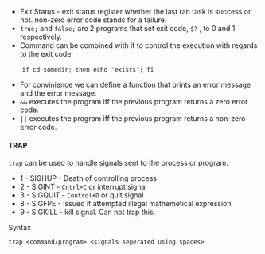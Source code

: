 *   Exit Status - exit status register whether the last ran task is success or not. non-zero error code stands for a failure.
*   `true;` and `false;` are 2 programs that set exit code, `$?` , to 0 and 1 respectively.
*   Command can be combined with if to control the execution with regards to the exit code.

       `if cd somedir; then echo "exists"; fi`

*   For convinience we can define a function that prints an error message and the error message.
*   `&&` executes the program iff the previous program returns a zero error code.
*   `||` executes the program iff the previous program returns a non-zero error code.

#### TRAP

`trap` can be used to handle signals sent to the process or program.

*   1 - SIGHUP - Death of controlling process
*   2 - SIGINT - `Cntrl+C` or interrupt signal
*   3 - SIGQUIT - `Control+D` or quit signal
*   8 - SIGFPE - Issued if attempted illegal mathemetical expression
*   9 - SIGKILL - kill signal. Can not trap this.

Syntax

`trap <command/program> <signals seperated using spaces>`